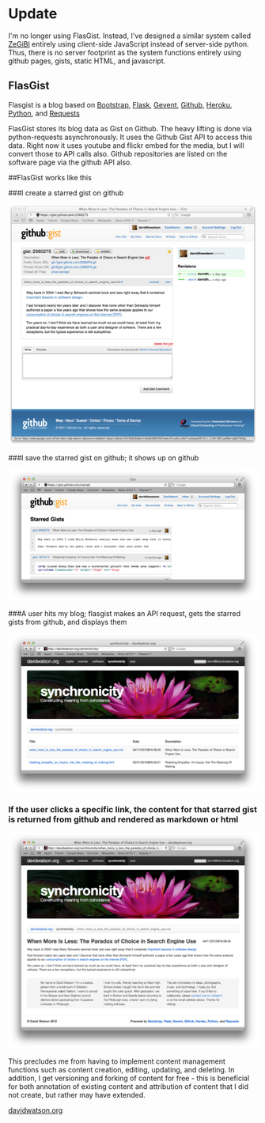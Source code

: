 # Update

I'm no longer using FlasGist. Instead, I've designed a similar system called <a href="https://github.com/davidthewatson/zegibl">ZeGiBl</a> entirely using client-side JavaScript instead of server-side python. Thus, there is no server footprint as the system functions entirely using github pages, gists, static HTML, and javascript.

## FlasGist

Flasgist is a blog based on <a href="http://twitter.github.com/bootstrap/">Bootstrap</a>, <a href="http://flask.pocoo.org/">Flask</a>, <a href="http://www.gevent.org/">Gevent</a>, <a href="https://github.com/">Github</a>, <a href="http://www.heroku.com/">Heroku</a>, <a href="http://python.org/">Python</a>, and <a href="http://docs.python-requests.org/en/latest/index.html">Requests</a>

FlasGist stores its blog data as Gist on Github. The heavy lifting is done via python-requests asynchronously. It uses the Github Gist API to access this data. Right now it uses youtube and flickr embed for the media, but I will convert those to API calls also. Github repositories are listed on the software page via the github API also.

##FlasGist works like this 

###I create a starred gist on github

![github.com Specific Starred Gist](https://github.com/davidthewatson/flasgist/raw/master/screenshots/github-specificstarredgist.png)

###I save the starred gist on github; it shows up on github

![github.com: List of Starred Gists](https://github.com/davidthewatson/flasgist/raw/master/screenshots/github-listofstarredgists.png)

###A user hits my blog; flasgist makes an API request, gets the starred gists from github, and displays them

![davidwatson.org: List of Starred Gists](https://github.com/davidthewatson/flasgist/raw/master/screenshots/davidwatsonorg-listofstarredgists.png)

### If the user clicks a specific link, the content for that starred gist is returned from github and rendered as markdown or html

![davidwatson.org: Specific Starred Gist](https://github.com/davidthewatson/flasgist/raw/master/screenshots/davidwatsonorg-specificstarredgist.png)

This precludes me from having to implement content management functions such as content creation, editing, updating, and deleting. In addition, I get versioning and forking of content for free - this is beneficial for both annotation of existing content and attribution of content that I did not create, but rather may have extended.

<a href="http://davidwatson.org/">davidwatson.org</a>
